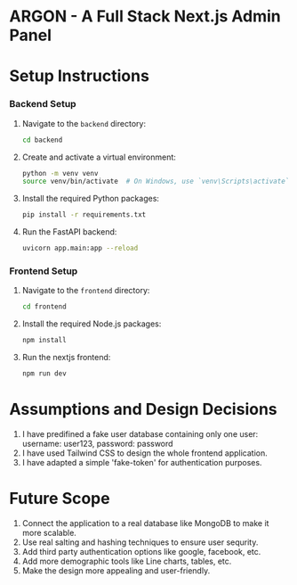 # ARGON - A Full Stack Next.js Admin Panel

<h1>Setup Instructions</h1>

### Backend Setup

1. Navigate to the `backend` directory:
   ```sh
   cd backend
2. Create and activate a virtual environment: 
   ```sh
   python -m venv venv
   source venv/bin/activate  # On Windows, use `venv\Scripts\activate`
3. Install the required Python packages:
   ```sh
   pip install -r requirements.txt
4. Run the FastAPI backend:
   ```sh
   uvicorn app.main:app --reload

### Frontend Setup

1. Navigate to the `frontend` directory:
   ```sh
   cd frontend
2. Install the required Node.js packages:
   ```sh
   npm install
3. Run the nextjs frontend:
   ```sh
   npm run dev

<h1>Assumptions and Design Decisions</h1>

1. I have predifined a fake user database containing only one user:
   username: user123, password: password
2. I have used Tailwind CSS to design the whole frontend application.
3. I have adapted a simple 'fake-token' for authentication purposes.

<h1>Future Scope</h1>

1. Connect the application to a real database like MongoDB to make it more scalable.
2. Use real salting and hashing techniques to ensure user sequrity.
3. Add third party authentication options like google, facebook, etc.
4. Add more demographic tools like Line charts, tables, etc.
5. Make the design more appealing and user-friendly.
